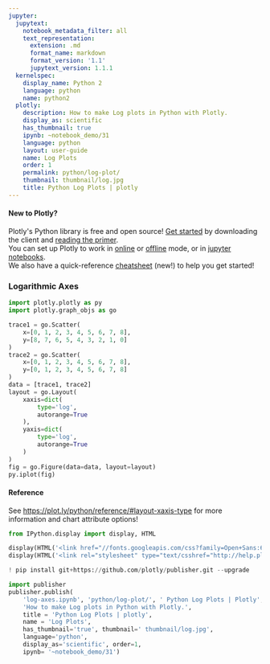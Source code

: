 ```yaml
---
jupyter:
  jupytext:
    notebook_metadata_filter: all
    text_representation:
      extension: .md
      format_name: markdown
      format_version: '1.1'
      jupytext_version: 1.1.1
  kernelspec:
    display_name: Python 2
    language: python
    name: python2
  plotly:
    description: How to make Log plots in Python with Plotly.
    display_as: scientific
    has_thumbnail: true
    ipynb: ~notebook_demo/31
    language: python
    layout: user-guide
    name: Log Plots
    order: 1
    permalink: python/log-plot/
    thumbnail: thumbnail/log.jpg
    title: Python Log Plots | plotly
---
```


#### New to Plotly?
Plotly's Python library is free and open source! [Get started](https://plot.ly/python/getting-started/) by downloading the client and [reading the primer](https://plot.ly/python/getting-started/).
<br>You can set up Plotly to work in [online](https://plot.ly/python/getting-started/#initialization-for-online-plotting) or [offline](https://plot.ly/python/getting-started/#initialization-for-offline-plotting) mode, or in [jupyter notebooks](https://plot.ly/python/getting-started/#start-plotting-online).
<br>We also have a quick-reference [cheatsheet](https://images.plot.ly/plotly-documentation/images/python_cheat_sheet.pdf) (new!) to help you get started!




### Logarithmic Axes ###

```python
import plotly.plotly as py
import plotly.graph_objs as go

trace1 = go.Scatter(
    x=[0, 1, 2, 3, 4, 5, 6, 7, 8],
    y=[8, 7, 6, 5, 4, 3, 2, 1, 0]
)
trace2 = go.Scatter(
    x=[0, 1, 2, 3, 4, 5, 6, 7, 8],
    y=[0, 1, 2, 3, 4, 5, 6, 7, 8]
)
data = [trace1, trace2]
layout = go.Layout(
    xaxis=dict(
        type='log',
        autorange=True
    ),
    yaxis=dict(
        type='log',
        autorange=True
    )
)
fig = go.Figure(data=data, layout=layout)
py.iplot(fig)
```

#### Reference
See https://plot.ly/python/reference/#layout-xaxis-type for more information and chart attribute options!


```python
from IPython.display import display, HTML

display(HTML('<link href="//fonts.googleapis.com/css?family=Open+Sans:600,400,300,200|Inconsolata|Ubuntu+Mono:400,700rel="stylesheet" type="text/css" />'))
display(HTML('<link rel="stylesheet" type="text/csshref="http://help.plot.ly/documentation/all_static/css/ipython-notebook-custom.css">'))

! pip install git+https://github.com/plotly/publisher.git --upgrade

import publisher
publisher.publish(
    'log-axes.ipynb', 'python/log-plot/', ' Python Log Plots | Plotly',
    'How to make Log plots in Python with Plotly.',
    title = 'Python Log Plots | plotly',
    name = 'Log Plots',
    has_thumbnail='true', thumbnail=' thumbnail/log.jpg',
    language='python',
    display_as='scientific', order=1,
    ipynb= '~notebook_demo/31')
```

```python

```
